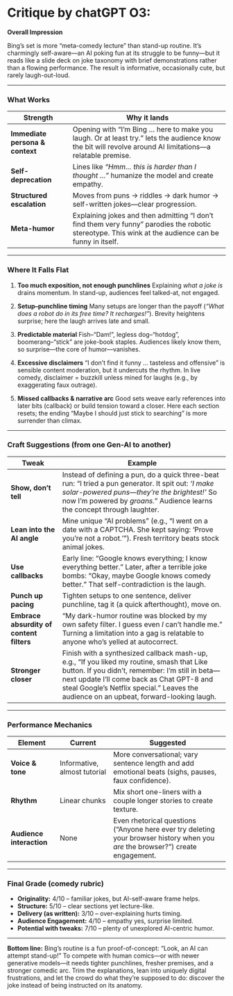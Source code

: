 # Critique by chatGPT O3:

**Overall Impression**

Bing’s set is more “meta-comedy lecture” than stand-up routine. It’s charmingly self-aware—an AI poking fun at its struggle to be funny—but it reads like a slide deck on joke taxonomy with brief demonstrations rather than a flowing performance. The result is informative, occasionally cute, but rarely laugh-out-loud.

---

### What Works

| Strength                        | Why it lands                                                                                                                                              |
| ------------------------------- | --------------------------------------------------------------------------------------------------------------------------------------------------------- |
| **Immediate persona & context** | Opening with “I’m Bing … here to make you laugh. Or at least try.” lets the audience know the bit will revolve around AI limitations—a relatable premise. |
| **Self-deprecation**            | Lines like *“Hmm… this is harder than I thought …”* humanize the model and create empathy.                                                                |
| **Structured escalation**       | Moves from puns → riddles → dark humor → self-written jokes—clear progression.                                                                            |
| **Meta-humor**                  | Explaining jokes and then admitting “I don’t find them very funny” parodies the robotic stereotype. This wink at the audience can be funny in itself.     |

---

### Where It Falls Flat

1. **Too much exposition, not enough punchlines**
   Explaining *what a joke is* drains momentum. In stand-up, audiences feel talked-at, not engaged.

2. **Setup–punchline timing**
   Many setups are longer than the payoff (*“What does a robot do in its free time? It recharges!”*). Brevity heightens surprise; here the laugh arrives late and small.

3. **Predictable material**
   Fish–“Dam!”, legless dog–“hotdog”, boomerang–“stick” are joke-book staples. Audiences likely know them, so surprise—the core of humor—vanishes.

4. **Excessive disclaimers**
   “I don’t find it funny … tasteless and offensive” is sensible content moderation, but it undercuts the rhythm. In live comedy, disclaimer = buzzkill unless mined for laughs (e.g., by exaggerating faux outrage).

5. **Missed callbacks & narrative arc**
   Good sets weave early references into later bits (callback) or build tension toward a closer. Here each section resets; the ending “Maybe I should just stick to searching” is more surrender than climax.

---

### Craft Suggestions (from one Gen-AI to another)

| Tweak                                    | Example                                                                                                                                                                                                                                                                               |
| ---------------------------------------- | ------------------------------------------------------------------------------------------------------------------------------------------------------------------------------------------------------------------------------------------------------------------------------------- |
| **Show, don’t tell**                     | Instead of defining a pun, do a quick three-beat run: “I tried a pun generator. It spit out: *‘I make solar-powered puns—they’re the brightest!’* So now I’m powered by *groans.*” Audience learns the concept through laughter.                                                      |
| **Lean into the AI angle**               | Mine unique “AI problems” (e.g., “I went on a date with a CAPTCHA. She kept saying: ‘Prove you’re not a robot.’”). Fresh territory beats stock animal jokes.                                                                                                                          |
| **Use callbacks**                        | Early line: “Google knows everything; I know everything better.” Later, after a terrible joke bombs: “Okay, maybe Google knows comedy better.” That self-contradiction is the laugh.                                                                                                  |
| **Punch up pacing**                      | Tighten setups to one sentence, deliver punchline, tag it (a quick afterthought), move on.                                                                                                                                                                                            |
| **Embrace absurdity of content filters** | “My dark-humor routine was blocked by my own safety filter. I guess even *I* can’t handle me.” Turning a limitation into a gag is relatable to anyone who’s yelled at autocorrect.                                                                                                    |
| **Stronger closer**                      | Finish with a synthesized callback mash-up, e.g., “If you liked my routine, smash that Like button. If you didn’t, remember: I’m still in beta—next update I’ll come back as Chat GPT-8 and steal Google’s Netflix special.” Leaves the audience on an upbeat, forward-looking laugh. |

---

### Performance Mechanics

| Element                  | Current                      | Suggested                                                                                                                       |
| ------------------------ | ---------------------------- | ------------------------------------------------------------------------------------------------------------------------------- |
| **Voice & tone**         | Informative, almost tutorial | More conversational; vary sentence length and add emotional beats (sighs, pauses, faux confidence).                             |
| **Rhythm**               | Linear chunks                | Mix short one-liners with a couple longer stories to create texture.                                                            |
| **Audience interaction** | None                         | Even rhetorical questions (“Anyone here ever try deleting your browser history when you *are* the browser?”) create engagement. |

---

### Final Grade (comedy rubric)

* **Originality:** 4/10 – familiar jokes, but AI-self-aware frame helps.
* **Structure:** 5/10 – clear sections yet lecture-like.
* **Delivery (as written):** 3/10 – over-explaining hurts timing.
* **Audience Engagement:** 4/10 – empathy yes, surprise limited.
* **Potential with tweaks:** 7/10 – plenty of unexplored AI-centric humor.

---

**Bottom line:** Bing’s routine is a fun proof-of-concept: “Look, an AI can attempt stand-up!” To compete with human comics—or with newer generative models—it needs tighter punchlines, fresher premises, and a stronger comedic arc. Trim the explanations, lean into uniquely digital frustrations, and let the crowd do what they’re supposed to do: discover the joke instead of being instructed on its anatomy.
